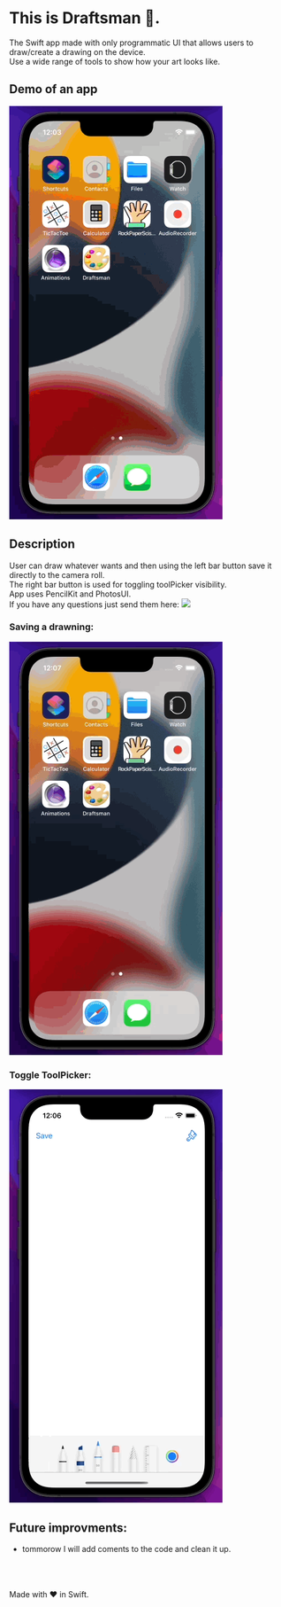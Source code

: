 # This is Draftsman 🎨.
The Swift app made with only programmatic UI that allows users to draw/create a drawing on the device. </br>
Use a wide range of tools to show how your art looks like. </br>

## Demo of an app
<img src="readme_files/DRAW_DEMO.gif" alt="demo_gif" width="386"/> </br>

## Description 
User can draw whatever wants and then using the left bar button save it directly to the camera roll. </br>
The right bar button is used for toggling toolPicker visibility. </br>
App uses PencilKit and PhotosUI. </br>
If you have any questions just send them here: <a href="mailto:pawelbrzozowskigplus@gmail.com" > <img src="https://img.shields.io/badge/Gmail-D14836?style=for-the-badge&logo=gmail&logoColor=white" /> </a>

### Saving a drawning:
<img src="readme_files/DRAW_SAVE.gif" alt="demo_gif" width="386"/> </br>

### Toggle ToolPicker:
<img src="readme_files/DRAW_SHOW.gif" alt="demo_gif" width="386"/> </br>

## Future improvments:
- tommorow I will add coments to the code and clean it up.

</br></br></br>
Made with ♥️ in Swift.
